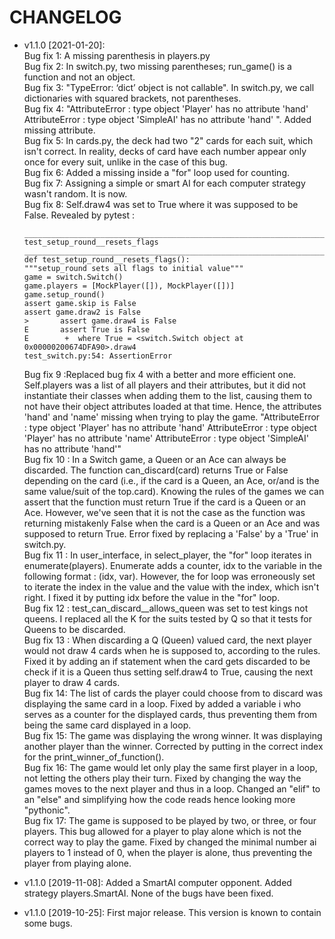 # CHANGELOG

* v1.1.0 [2021-01-20]:  
  Bug fix 1: A missing parenthesis in players.py  
  Bug fix 2: In switch.py, two missing parentheses; run_game() is a function and not an object.  
  Bug fix 3: "TypeError: ‘dict’ object is not callable". In switch.py, we call dictionaries with squared brackets, not
  parentheses.  
  Bug fix 4: "AttributeError : type object 'Player' has no attribute 'hand'
              AttributeError : type object 'SimpleAI' has no attribute 'hand' ". Added missing attribute.  
  Bug fix 5: In cards.py, the deck had two "2" cards for each suit, which isn't correct. In reality, decks of card have
  each number appear only once for every suit, unlike in the case of this bug.  
  Bug fix 6: Added a missing inside a "for" loop used for counting.  
  Bug fix 7: Assigning a simple or smart AI for each computer strategy wasn't random. It is now.  
  Bug fix 8: Self.draw4 was set to True where it was supposed to be False. Revealed by pytest : 
  
      ___________________________________________________________________________________________________ test_setup_round__resets_flags ____________________________________________________________________________________________________
      def test_setup_round__resets_flags():
      """setup_round sets all flags to initial value"""
      game = switch.Switch()
      game.players = [MockPlayer([]), MockPlayer([])]
      game.setup_round()
      assert game.skip is False
      assert game.draw2 is False
      >       assert game.draw4 is False
      E       assert True is False
      E        +  where True = <switch.Switch object at 0x00000200674DFA90>.draw4
      test_switch.py:54: AssertionError
  Bug fix 9 :Replaced bug fix 4 with a better and more efficient one. Self.players was a list of all players and their 
  attributes, but it did not instantiate their classes when adding them to the list, causing them to not 
  have their object attributes loaded at that time. Hence, the attributes 'hand' and 'name' missing when trying to play the game.
  "AttributeError : type object 'Player' has no attribute 'hand'
  AttributeError : type object 'Player' has no attribute 'name'
  AttributeError : type object 'SimpleAI' has no attribute 'hand'"  
  Bug fix 10 : In a Switch game, a Queen or an Ace can always be discarded. The function can_discard(card) returns
  True or False depending on the card (i.e., if the card is a Queen, an Ace, or/and is the same value/suit of the top.card).
  Knowing the rules of the games we can assert that the function must return True if the card is a Queen or an Ace. 
  However, we've seen that it is not the case as the function was returning mistakenly False when the card is a Queen or
  an Ace and was supposed to return True. Error fixed by replacing a 'False' by a 'True' in switch.py.  
  Bug fix 11 : In user_interface, in select_player, the "for" loop iterates in enumerate(players). 
  Enumerate adds a counter, idx to the variable in the following format : (idx, var). However, the for loop was 
  erroneously set to iterate the index in the value and the value with the index, which isn't right. I fixed it by 
  putting idx before the value in the "for" loop.   
  Bug fix 12 : test_can_discard__allows_queen was set to test kings not queens. I replaced all the K for the suits 
  tested by Q so that it tests for Queens to be discarded.   
  Bug fix 13 : When discarding a Q (Queen) valued card, the next player would not draw 4 cards when he is supposed to, 
  according to the rules. Fixed it by adding an if statement when the card gets discarded to be check if 
  it is a Queen thus setting self.draw4 to True, causing the next player to draw 4 cards.   
  Bug fix 14: The list of cards the player could choose from to discard was displaying the same card in a 
  loop. Fixed by added a variable i who serves as a counter for the displayed cards, thus preventing them from being 
  the same card displayed in a loop.   
  Bug fix 15: The game was displaying the wrong winner. It was displaying another player than the winner. Corrected 
  by putting in the correct index for the print_winner_of_function().   
  Bug fix 16: The game would let only play the same first player in a loop, not letting the others play their turn. 
  Fixed by changing the way the games moves to the next player and thus in a loop. Changed an "elif" to an "else" and 
  simplifying how the code reads hence looking more "pythonic".     
  Bug fix 17: The game is supposed to be played by two, or three, or four players. This bug allowed for a player to play
  alone which is not the correct way to play the game. Fixed by changed the minimal number ai players to 1 instead of 0,
  when the player is alone, thus preventing the player from playing alone.    

* v1.1.0 [2019-11-08]: Added a SmartAI computer opponent.
  Added strategy players.SmartAI.
  None of the bugs have been fixed.
    
* v1.1.0 [2019-10-25]: First major release.
  This version is known to contain some bugs.
